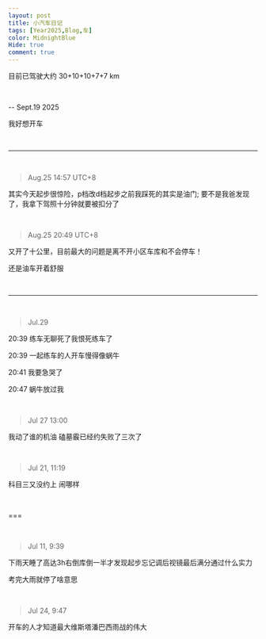 ```yaml
---
layout: post
title: 小汽车日记
tags: [Year2025,Blog,车] 
color: MidnightBlue
Hide: true
comment: true
---
```


目前已驾驶大约 30+10+10+7+7 km

<br>

-- Sept.19 2025

我好想开车

<br>


---

<br>

> Aug.25 14:57 UTC+8 

其实今天起步很惊险，p档改d档起步之前我踩死的其实是油门; 要不是我爸发现了，我拿下驾照十分钟就要被扣分了


<br>

> Aug.25 20:49 UTC+8 

又开了十公里，目前最大的问题是离不开小区车库和不会停车！

还是油车开着舒服

<br>


---

<br>

> Jul.29 

20:39 练车无聊死了我恨死练车了 

20:39 一起练车的人开车慢得像蜗牛

20:41 我要急哭了

20:47 蜗牛放过我

<br>

> Jul 27 13:00

我动了谁的机油 磕墓霰已经约失败了三次了

<br>

> Jul 21, 11:19

科目三又没约上 闹哪样

<br>

===

<br>

> Jul 11, 9:39

下雨天睡了高达3h右倒库倒一半才发现起步忘记调后视镜最后满分通过什么实力

考完大雨就停了啥意思

<br>


> Jul 24, 9:47

开车的人才知道最大维斯塔潘巴西雨战的伟大
